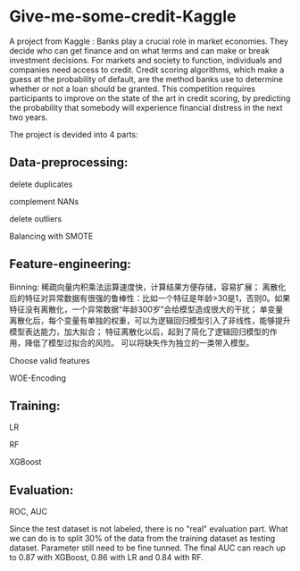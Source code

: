 # Give-me-some-credit-Kaggle
A project from Kaggle : Banks play a crucial role in market economies. They decide who can get finance and on what terms and can make or break investment decisions. For markets and society to function, individuals and companies need access to credit.   Credit scoring algorithms, which make a guess at the probability of default, are the method banks use to determine whether or not a loan should be granted. This competition requires participants to improve on the state of the art in credit scoring, by predicting the probability that somebody will experience financial distress in the next two years.

The project is devided into 4 parts:

## Data-preprocessing: 
 delete duplicates
 
 complement NANs
 
 delete outliers
 
 Balancing with SMOTE
 
## Feature-engineering:
  Binning: 
稀疏向量内积乘法运算速度快，计算结果方便存储，容易扩展；
离散化后的特征对异常数据有很强的鲁棒性：比如一个特征是年龄>30是1，否则0。如果特征没有离散化，一个异常数据“年龄300岁”会给模型造成很大的干扰；
单变量离散化后，每个变量有单独的权重，可以为逻辑回归模型引入了非线性，能够提升模型表达能力，加大拟合；
特征离散化以后，起到了简化了逻辑回归模型的作用，降低了模型过拟合的风险。
可以将缺失作为独立的一类带入模型。
  
  Choose valid features
  
  WOE-Encoding

## Training:
  LR
  
  RF
  
  XGBoost
 
## Evaluation:
  ROC, AUC

Since the test dataset is not labeled, there is no "real" evaluation part. What we can do is to split 30% of the data from the training dataset as testing dataset. Parameter still need to be fine tunned. The final AUC can reach up to 0.87 with XGBoost, 0.86 with LR and 0.84 with RF.
  
